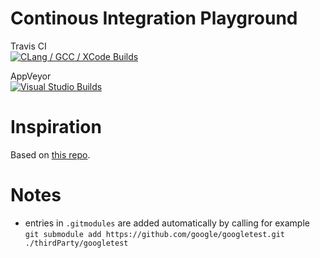 # Continous Integration Playground

Travis CI  
[![CLang  / GCC / XCode Builds](https://travis-ci.org/MRKonrad/ContinousIntegrationPlayground.svg?branch=master)](https://travis-ci.org/MRKonrad/ContinousIntegrationPlayground)

AppVeyor  
[![Visual Studio Builds](https://ci.appveyor.com/api/projects/status/hmh1bobcjd530td1?svg=true)](https://ci.appveyor.com/project/MRKonrad/continousintegrationplayground)

# Inspiration
Based on [this repo](https://github.com/LearningByExample/ModernCppCI).

# Notes

* entries in  ```.gitmodules``` are added automatically by calling for example  
 ```git submodule add https://github.com/google/googletest.git ./thirdParty/googletest```